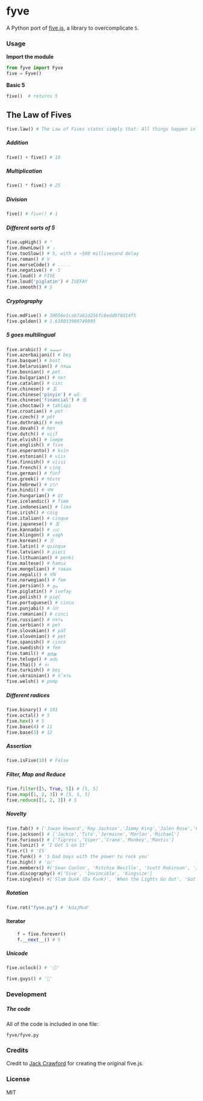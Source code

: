 # fyve

A Python port of [five.js](https:#github.com/jackdcrawford/five), a library to overcomplicate `5`.

### Usage

**Import the module**
```python
from fyve import Fyve
five = Fyve()
```

**Basic 5**
```python
five()  # returns 5
```

## The Law of Fives
```python
five.law() # The Law of Fives states simply that: All things happen in fives, or are divisible by or are multiples of five, or are somehow directly or indirectly appropriate to 5. The Law of Fives is never wrong.
```

##### Addition
```python
five() + five() # 10
```

##### Multiplication
```python
five() * five() # 25
```

##### Division
```python
five() # five() # 1
```

##### Different sorts of 5
```python
five.upHigh() # ⁵
five.downLow() # ₅
five.tooSlow() # 5, with a ~500 millisecond delay
five.roman() # V
five.morseCode() # .....
five.negative() # -5
five.loud() # FIVE
five.loud('piglatin') # IVEFAY
five.smooth() # S
```

##### Cryptography
```python
five.mdFive() # 30056e1cab7a61d256fc8edd970d14f5
five.golden() # 1.618033988749895
```

##### 5 goes multilingual
```python
five.arabic() # خمسة
five.azerbaijani() # beş
five.basque() # bost
five.belarusian() # пяць
five.bosnian() # pet
five.bulgarian() # пет
five.catalan() # cinc
five.chinese() # 五
five.chinese('pinyin') # wǔ
five.chinese('financial') # 伍
five.choctaw() # tahlapi
five.croatian() # pet
five.czech() # pět
five.dothraki() # mek
five.dovah() # hen
five.dutch() # vijf
five.elvish() # lempe
five.english() # five
five.esperanto() # kvin
five.estonian() # viis
five.finnish() # viisi
five.french() # cinq
five.german() # fünf
five.greek() # πέντε
five.hebrew() # חמש
five.hindi() # पांच
five.hungarian() # öt
five.icelandic() # fimm
five.indonesian() # lima
five.irish() # cúig
five.italian() # cinque
five.japanese() # 五
five.kannada() # ಐದು
five.klingon() # vagh
five.korean() # 오
five.latin() # quinque
five.latvian() # pieci
five.lithuanian() # penki
five.maltese() # ħamsa
five.mongolian() # таван
five.nepali() # पाँच
five.norwegian() # fem
five.persian() # پنج
five.piglatin() # ivefay
five.polish() # pięć
five.portuguese() # cinco
five.punjabi() # ਪੰਜ
five.romanian() # cinci
five.russian() # пять
five.serbian() # pet
five.slovakian() # päť
five.slovenian() # pet
five.spanish() # cinco
five.swedish() # fem
five.tamil() # ஐந்து
five.telugu() # ఐదు
five.thai() # ห้า
five.turkish() # beş
five.ukrainian() # п’ять
five.welsh() # pump
```

##### Different radices
```python
five.binary() # 101
five.octal() # 5
five.hex() # 5
five.base(4) # 11
five.base(3) # 12
```

##### Assertion
```python
five.isFive(10) # False
```

##### Filter, Map and Reduce
```python
five.filter([5, True, 5]) # [5, 5]
five.map([1, 2, 3]) # [5, 5, 5]
five.reduce([1, 2, 3]) # 5
```

##### Novelty
```python
five.fab() # ['Juwan Howard','Ray Jackson','Jimmy King','Jalen Rose','Chris Webber']
five.jackson() # ['Jackie','Tito','Jermaine','Marlon','Michael']
five.furious() # ['Tigress','Viper','Crane','Monkey','Mantis']
five.luniz() # ‘I Got 5 on It’
five.r() # '£5'
five.funk() # '5 bad boys with the power to rock you'
five.high() # 'o/'
five.members() #['Sean Conlon', 'Ritchie Neville', 'Scott Robinson', 'Jason \'J\' Brown', 'Abz Love']
five.discography() #['5ive', 'Invincible', 'Kingsize']
five.singles() #['Slam Dunk (Da Funk)', 'When the Lights Go Out', 'Got the Feelin\'', 'Everybody Get Up', 'It\'s the Things You Do', 'Until the Time Is Through', 'If Ya Gettin\' Down', 'Keep On Movin\'', 'Don\'t Wanna Let You Go', 'We Will Rock You', 'Let\'s Dance', 'Closer to Me', 'Rock the Party', 'I Wish It Could Be Christmas Everyday']
```

##### Rotation
```python
five.rot("fyve.py") # 'kdajMud'
```

#### Iterator
```python
    f = five.forever()
    f.__next__() # 5
```

##### Unicode
```python
five.oclock() # '🕔'

five.guys() # '🍔'
```

### Development
##### The code
All of the code is included in one file:
```
fyve/fyve.py
```

### Credits

Credit to [Jack Crawford](https:#github.com/jackdcrawford) for creating the original five.js.

### License

MIT